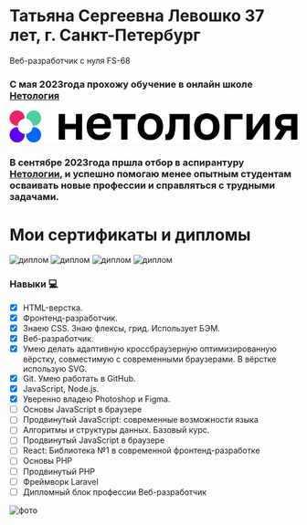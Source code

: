 # Татьяна Сергеевна Левошко 37 лет, г. Санкт-Петербург
Веб-разработчик с нуля
FS-68
### С мая 2023года прохожу обучение в онлайн школе [Нетология](https://netology.ru/)
[![нетология](image-1.png)](https://netology.ru/)
### В сентябре 2023года пршла отбор в аспирантуру [Нетологии](https://netology.ru/), и успешно помогаю менее опытным студентам осваивать новые профессии и справляться с трудными задачами. 

# Мои сертификаты и дипломы

![диплом](https://sun9-21.userapi.com/impg/FAizlTXYYg6F8O8Q4IDfBcOBI4EM09qY_wzCYg/KDa9LCyYRnM.jpg?size=729x512&quality=96&sign=6e89af06b4a79718e049788b55a468e7&type=album)
![диплом](https://sun9-18.userapi.com/impg/s38Tb3MAYIpCRS4uoeVzMLkb9FM-R_0OaD7yng/M4Rpg8WnLNE.jpg?size=725x512&quality=96&sign=98fff22e0c892109a3e068c8efbed0d7&type=album)
![диплом](https://sun9-5.userapi.com/impg/k52CQiIK1tb8OcTWw9QyaTHBgZKTXv72dtQZLA/KcZB5b_IAuA.jpg?size=725x512&quality=96&sign=6e0a6b56012ac8c49b783d2196bf2160&type=album)
![диплом](https://sun9-55.userapi.com/impg/WtkZ8VtVS-7tOXXWRWNHEJIXjy5i7rcxIh2eTw/qRtI0kDRjtA.jpg?size=725x512&quality=96&sign=87d51d83bd4e952c176d8e46f837f676&type=album)


### Навыки 💻
- [x] HTML-верстка.
- [x] Фронтенд-разработчик.
- [x] Знаею CSS. Знаю флексы, грид. Использует БЭМ.
- [x] Веб-разработчик.
- [x] Умею делать адаптивную кроссбраузерную оптимизированную вёрстку, совместимую с современными браузерами. В вёрстке использую SVG.
- [x] Git. Умею работать в GitHub.
- [x] JavaScript, Node.js.
- [x] Уверенно владею Photoshop и  Figma.
- [ ] Основы JavaScript в браузере
- [ ] Продвинутый JavaScript: современные возможности языка
- [ ] Алгоритмы и структуры данных. Базовый курс.
- [ ] Продвинутый JavaScript в браузере
- [ ] React: Библиотека №1 в современной фронтенд-разработке
- [ ] Основы PHP
- [ ] Продвинутый PHP
- [ ] Фреймворк Laravel
- [ ] Дипломный блок профессии Веб-разработчик

![фото](https://sun9-37.userapi.com/impg/z-31mv8b5rUjDJhdkeRgQhSNEaCRDj1pqV_uQQ/01vx8Tgm2Z8.jpg?size=554x986&quality=95&sign=ee5bd1e04a283d5fe861248a7b8e191f&type=album)












